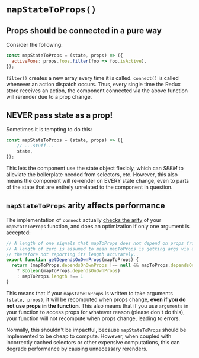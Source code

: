 # `mapStateToProps()`

## Props should be connected in a pure way

Consider the following:

```javascript
const mapStateToProps = (state, props) => ({
  activeFoos: props.foos.filter(foo => foo.isActive),
});
```

`filter()` creates a new array every time it is called. `connect()` is called whenever an action dispatch occurs. Thus, every single time the Redux store receives an action, the component connected via the above function will rerender due to a prop change.

## NEVER pass state as a prop!

Sometimes it is tempting to do this:

```javascript
const mapStateToProps = (state, props) => ({
	// ...stuff...
	state,
});
```

This lets the component use the state object flexibly, which can *SEEM* to alleviate the boilerplate needed from selectors, etc. However, this also means the component will re-render on EVERY state change, even to parts of the state that are entirely unrelated to the component in question.

## `mapStateToProps` arity affects performance

The implementation of `connect` actually [checks the arity](https://github.com/reactjs/react-redux/blob/7bde889738b4e4716bcd5fa7acf75e2675798997/src/connect/wrapMapToProps.js#L21) of your `mapStateToProps` function, and does an optimization if only one argument is accepted:

```javascript
// A length of one signals that mapToProps does not depend on props from the parent component.
// A length of zero is assumed to mean mapToProps is getting args via arguments or ...args and
// therefore not reporting its length accurately..
export function getDependsOnOwnProps(mapToProps) {
  return (mapToProps.dependsOnOwnProps !== null && mapToProps.dependsOnOwnProps !== undefined)
    ? Boolean(mapToProps.dependsOnOwnProps)
    : mapToProps.length !== 1
}
```

This means that if your `mapStateToProps` is written to take arguments `(state, props)`, it will be recomputed when props change, **even if you do not use props in the function**. This also means that if you use `arguments` in your function to access props for whatever reason (please don't do this), your function will not recompute when props change, leading to errors.

Normally, this shouldn't be impactful, because `mapStateToProps` should be implemented to be cheap to compute. However, when coupled with incorrectly cached selectors or other expensive computations, this can degrade performance by causing unnecessary rerenders.